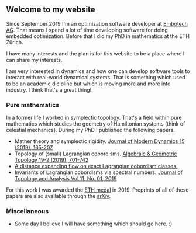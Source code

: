 ## Welcome to my website

Since September 2019 I'm an optimization software developer at [Embotech AG](https://www.embotech.com/). That means I spend a lot of time developing software for doing embedded optimization. Before that I did my PhD in mathematics at the ETH Zürich. 

I have many interests and the plan is for this website to be a place where I can share my interests.

I am very interested in dynamics and how one can develop software tools to interact with real-world dynamical systems. That is something which used to be an academic dicipline but which is moving more and more into industry. I think that's a great thing!

### Pure mathematics

In a former life I worked in symplectic topology. That's a field within pure mathematics which studies the geometry of Hamiltonian systems (think of celestial mechanics). During my PhD I published the following papers.

- Mather theory and symplectic rigidity. [Journal of Modern Dynamics 15 (2019), 165-207](https://www.aimsciences.org/article/doi/10.3934/jmd.2019018)
- Topology of (small) Lagrangian cobordisms. [Algebraic & Geometric Topology 19-2 (2019), 701-742](https://msp.org/agt/2019/19-2/p03.xhtml)
- [A distance expanding flow on exact Lagrangian cobordism classes.](https://arxiv.org/abs/1608.05821)
- Invariants of Lagrangian cobordisms via spectral numbers. [Journal of Topology and Analysis Vol 11, No. 01, 2019](https://www.worldscientific.com/doi/abs/10.1142/S1793525319500092)

For this work I was awarded the [ETH medal](https://ethz.ch/en/the-eth-zurich/education/awards/eth-medal.html) in 2019. Preprints of all of these papers are also available through the [arXiv](https://arxiv.org/search/?searchtype=author&query=Bisgaard%2C+M+R).


### Miscellaneous

- Some day I believe I will have something which should go here. :)